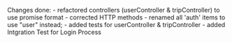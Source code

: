 Changes done:
    - refactored controllers (userController & tripController) to use promise format
    - corrected HTTP methods
    - renamed all 'auth' items to use "user" instead;
    - added tests for userController & tripController
    - added Intgration Test for Login Process